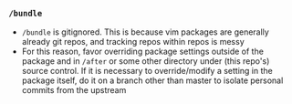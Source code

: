 ### `/bundle`
* `/bundle` is gitignored. This is because vim packages are generally already git repos, and tracking repos within repos is messy
* For this reason, favor overriding package settings outside of the package and in `/after` or some other directory under (this repo's) source control. If it is necessary to override/modify a setting in the package itself, do it on a branch other than master to isolate personal commits from the upstream
